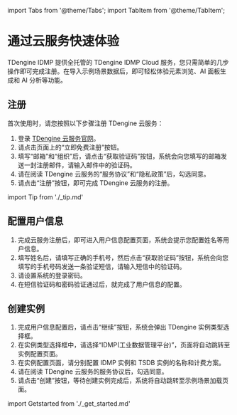import Tabs from '@theme/Tabs';
import TabItem from '@theme/TabItem';

# 通过云服务快速体验

TDengine IDMP 提供全托管的 TDengine IDMP Cloud 服务，您只需简单的几步操作即可完成注册。在导入示例场景数据后，即可轻松体验元素浏览、AI 面板生成和 AI 分析等功能。

## 注册

首次使用时，请您按照以下步骤注册 TDengine 云服务：

1. 登录 [TDengine 云服务官网](https://cloud.taosdata.com)。
1. 请点击页面上的“立即免费注册”按钮。
1. 填写“邮箱”和“组织”后，请点击“获取验证码”按钮，系统会向您填写的邮箱发送一封注册邮件，请输入邮件中的验证码。
1. 请在阅读 TDengine 云服务的“服务协议”和“隐私政策”后，勾选同意。
1. 请点击“注册”按钮，即可完成 TDengine 云服务的注册。

import Tip from './_tip.md'

<Tip />

## 配置用户信息

1. 完成云服务注册后，即可进入用户信息配置页面，系统会提示您配置姓名等用户信息。
1. 填写姓名后，请填写正确的手机号，然后点击“获取验证码”按钮，系统会向您填写的手机号码发送一条验证短信，请输入短信中的验证码。
1. 请设置系统的登录密码。
1. 在短信验证码和密码验证通过后，就完成了用户信息的配置。

## 创建实例

1. 完成用户信息配置后，请点击“继续”按钮，系统会弹出 TDengine 实例类型选择框。
1. 在实例类型选择框中，请选择“IDMP(工业数据管理平台)”，页面将自动跳转至实例配置页面。
1. 在实例配置页面，请分别配置 IDMP 实例和 TSDB 实例的名称和计费方案。
1. 请在阅读 TDengine 云服务的服务协议后，勾选同意。
1. 请点击“创建”按钮，等待创建实例完成后，系统将自动跳转至示例场景加载页面。

import Getstarted from './_get_started.md'

<Getstarted />